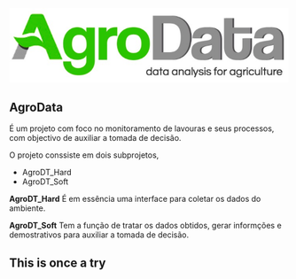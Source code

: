 ![AgroData Logo](imgs/agrodata_logo.jpeg "AgroData") 

## **AgroData**

É um projeto com foco no monitoramento de lavouras e seus processos, com objectivo de auxiliar a tomada de decisão.

O projeto conssiste em dois subprojetos, 

- AgroDT_Hard
- AgroDT_Soft

**AgroDT_Hard**
É em essência uma interface para coletar os dados do ambiente.

**AgroDT_Soft**
Tem a função de tratar os dados obtidos, gerar informções e demostrativos para auxiliar a tomada de decisão.

## This is once a try
